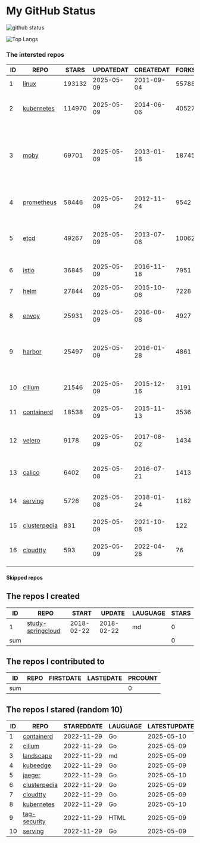 # My GitHub Status

<img src="https://github-readme-stats-1.yihong0618.vercel.app/api?username=daoqingniu&show_icons=true&&&hide_title=true&count_private=true" alt="github status" />

![Top Langs](https://github-readme-stats-1.yihong0618.vercel.app/api/top-langs/?username=daoqingniu&layout=compact)

<!--START_SECTION:github_repos-->
### The intersted repos
| ID |                              REPO                               | STARS  | UPDATEDAT  | CREATEDAT  | FORKSCOUNT |                                                DESCRIPTIONS                                                |
|----|-----------------------------------------------------------------|--------|------------|------------|------------|------------------------------------------------------------------------------------------------------------|
|  1 | [linux](https://github.com/torvalds/linux)                      | 193132 | 2025-05-09 | 2011-09-04 |      55788 | Linux kernel source tree                                                                                   |
|  2 | [kubernetes](https://github.com/kubernetes/kubernetes)          | 114970 | 2025-05-09 | 2014-06-06 |      40527 | Production-Grade Container Scheduling and Management                                                       |
|  3 | [moby](https://github.com/moby/moby)                            |  69701 | 2025-05-09 | 2013-01-18 |      18745 | The Moby Project - a collaborative project for the container ecosystem to assemble container-based systems |
|  4 | [prometheus](https://github.com/prometheus/prometheus)          |  58446 | 2025-05-09 | 2012-11-24 |       9542 | The Prometheus monitoring system and time series database.                                                 |
|  5 | [etcd](https://github.com/etcd-io/etcd)                         |  49267 | 2025-05-09 | 2013-07-06 |      10062 | Distributed reliable key-value store for the most critical data of a distributed system                    |
|  6 | [istio](https://github.com/istio/istio)                         |  36845 | 2025-05-09 | 2016-11-18 |       7951 | Connect, secure, control, and observe services.                                                            |
|  7 | [helm](https://github.com/helm/helm)                            |  27844 | 2025-05-09 | 2015-10-06 |       7228 | The Kubernetes Package Manager                                                                             |
|  8 | [envoy](https://github.com/envoyproxy/envoy)                    |  25931 | 2025-05-09 | 2016-08-08 |       4927 | Cloud-native high-performance edge/middle/service proxy                                                    |
|  9 | [harbor](https://github.com/goharbor/harbor)                    |  25497 | 2025-05-09 | 2016-01-28 |       4861 | An open source trusted cloud native registry project that stores, signs, and scans content.                |
| 10 | [cilium](https://github.com/cilium/cilium)                      |  21546 | 2025-05-09 | 2015-12-16 |       3191 | eBPF-based Networking, Security, and Observability                                                         |
| 11 | [containerd](https://github.com/containerd/containerd)          |  18538 | 2025-05-09 | 2015-11-13 |       3536 | An open and reliable container runtime                                                                     |
| 12 | [velero](https://github.com/vmware-tanzu/velero)                |   9178 | 2025-05-09 | 2017-08-02 |       1434 | Backup and migrate Kubernetes applications and their persistent volumes                                    |
| 13 | [calico](https://github.com/projectcalico/calico)               |   6402 | 2025-05-08 | 2016-07-21 |       1413 | Cloud native networking and network security                                                               |
| 14 | [serving](https://github.com/knative/serving)                   |   5726 | 2025-05-08 | 2018-01-24 |       1182 | Kubernetes-based, scale-to-zero, request-driven compute                                                    |
| 15 | [clusterpedia](https://github.com/clusterpedia-io/clusterpedia) |    831 | 2025-05-09 | 2021-10-08 |        122 | The Encyclopedia of Kubernetes clusters                                                                    |
| 16 | [cloudtty](https://github.com/cloudtty/cloudtty)                |    593 | 2025-05-09 | 2022-04-28 |         76 | A Friendly Kubernetes CloudShell (Web Terminal) !                                                          |



#### Skipped repos
<!--END_SECTION:github_repos-->

<!--START_SECTION:my_github-->
## The repos I created
| ID  |                                 REPO                                 |   START    |   UPDATE   | LAUGUAGE | STARS |
|-----|----------------------------------------------------------------------|------------|------------|----------|-------|
|   1 | [study-springcloud](https://github.com/daoqingniu/study-springcloud) | 2018-02-22 | 2018-02-22 | md       |     0 |
| sum |                                                                      |            |            |          |     0 |

## The repos I contributed to
| ID  | REPO | FIRSTDATE | LASTEDATE | PRCOUNT |
|-----|------|-----------|-----------|---------|
| sum |      |           |           |       0 |

## The repos I stared (random 10)
| ID |                              REPO                               | STAREDDATE | LAUGUAGE | LATESTUPDATE |
|----|-----------------------------------------------------------------|------------|----------|--------------|
|  1 | [containerd](https://github.com/containerd/containerd)          | 2022-11-29 | Go       | 2025-05-10   |
|  2 | [cilium](https://github.com/cilium/cilium)                      | 2022-11-29 | Go       | 2025-05-09   |
|  3 | [landscape](https://github.com/cncf/landscape)                  | 2022-11-29 | md       | 2025-05-09   |
|  4 | [kubeedge](https://github.com/kubeedge/kubeedge)                | 2022-11-29 | Go       | 2025-05-09   |
|  5 | [jaeger](https://github.com/jaegertracing/jaeger)               | 2022-11-29 | Go       | 2025-05-10   |
|  6 | [clusterpedia](https://github.com/clusterpedia-io/clusterpedia) | 2022-11-29 | Go       | 2025-05-09   |
|  7 | [cloudtty](https://github.com/cloudtty/cloudtty)                | 2022-11-29 | Go       | 2025-05-09   |
|  8 | [kubernetes](https://github.com/kubernetes/kubernetes)          | 2022-11-29 | Go       | 2025-05-10   |
|  9 | [tag-security](https://github.com/cncf/tag-security)            | 2022-11-29 | HTML     | 2025-05-09   |
| 10 | [serving](https://github.com/knative/serving)                   | 2022-11-29 | Go       | 2025-05-09   |

<!--END_SECTION:my_github-->
